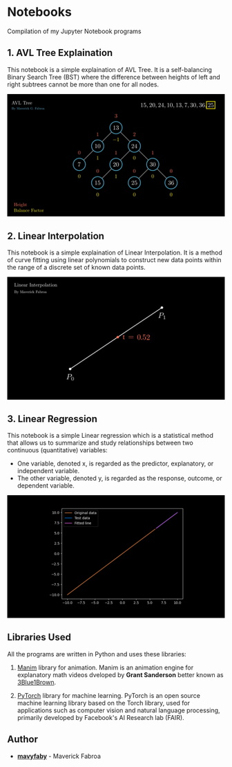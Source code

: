 # Notebooks
Compilation of my Jupyter Notebook programs

## 1. AVL Tree Explaination
This notebook is a simple explaination of AVL Tree. It is a self-balancing Binary Search Tree (BST) where the difference between heights of left and right subtrees cannot be more than one for all nodes.

![AVL Tree Screenshot](avl_tree.png)

## 2. Linear Interpolation
This notebook is a simple explaination of Linear Interpolation. It is a method of curve fitting using linear polynomials to construct new data points within the range of a discrete set of known data points.

![Linear Interpolation Screenshot](lerp.png)

## 3. Linear Regression
This notebook is a simple Linear regression which is a statistical method that allows us to summarize and study relationships between two continuous (quantitative) variables:
- One variable, denoted x, is regarded as the predictor, explanatory, or independent variable.
- The other variable, denoted y, is regarded as the response, outcome, or dependent variable.

![Linear Regression Screenshot](linear_regression.png)

## Libraries Used

All the programs are written in Python and uses these libraries:

1. [Manim](https://www.manim.community) library for animation. Manim is an animation engine for explanatory math videos dveloped by **Grant Sanderson** better known as [3Blue1Brown](https://www.youtube.com/c/3blue1brown).

2. [PyTorch](https://pytorch.org) library for machine learning. PyTorch is an open source machine learning library based on the Torch library, used for applications such as computer vision and natural language processing, primarily developed by Facebook's AI Research lab (FAIR).

## Author

* **[mavyfaby](https://github.com/mavyfaby)** - Maverick Fabroa
